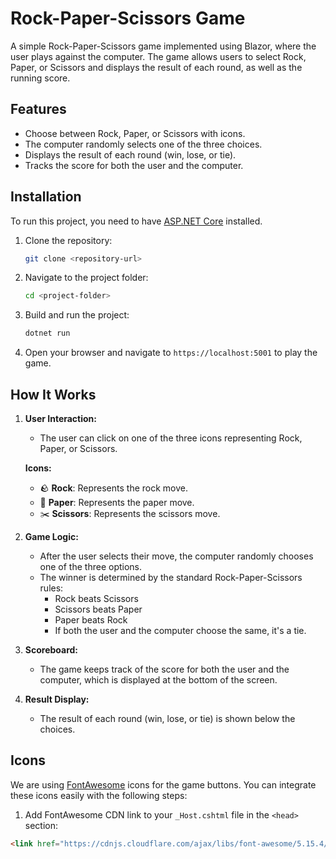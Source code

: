 # Rock-Paper-Scissors Game

A simple Rock-Paper-Scissors game implemented using Blazor, where the user plays against the computer. The game allows users to select Rock, Paper, or Scissors and displays the result of each round, as well as the running score.

## Features

- Choose between Rock, Paper, or Scissors with icons.
- The computer randomly selects one of the three choices.
- Displays the result of each round (win, lose, or tie).
- Tracks the score for both the user and the computer.

## Installation

To run this project, you need to have [ASP.NET Core](https://dotnet.microsoft.com/download) installed.

1. Clone the repository:
    ```bash
    git clone <repository-url>
    ```
2. Navigate to the project folder:
    ```bash
    cd <project-folder>
    ```
3. Build and run the project:
    ```bash
    dotnet run
    ```

4. Open your browser and navigate to `https://localhost:5001` to play the game.

## How It Works

1. **User Interaction:**
   - The user can click on one of the three icons representing Rock, Paper, or Scissors.

   **Icons:**
   - 🪨 **Rock**: Represents the rock move.
   - 📄 **Paper**: Represents the paper move.
   - ✂️ **Scissors**: Represents the scissors move.

2. **Game Logic:**
   - After the user selects their move, the computer randomly chooses one of the three options.
   - The winner is determined by the standard Rock-Paper-Scissors rules:
     - Rock beats Scissors
     - Scissors beats Paper
     - Paper beats Rock
     - If both the user and the computer choose the same, it's a tie.

3. **Scoreboard:**
   - The game keeps track of the score for both the user and the computer, which is displayed at the bottom of the screen.

4. **Result Display:**
   - The result of each round (win, lose, or tie) is shown below the choices.

## Icons

We are using [FontAwesome](https://fontawesome.com/) icons for the game buttons. You can integrate these icons easily with the following steps:

1. Add FontAwesome CDN link to your `_Host.cshtml` file in the `<head>` section:

```html
<link href="https://cdnjs.cloudflare.com/ajax/libs/font-awesome/5.15.4/css/all.min.css" rel="stylesheet">
